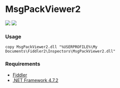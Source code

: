 # MsgPackViewer2
![](https://i.imgur.com/e0mvpcc.png)
![](https://i.imgur.com/gWlXF3B.png)

### Usage
```
copy MsgPackViewer2.dll "%USERPROFILE%\My Documents\Fiddler2\Inspectors\MsgPackViewer2.dll"
```

### Requirements
- [Fiddler](https://www.telerik.com/fiddler)
- [.NET Framework 4.7.2](https://dotnet.microsoft.com/download/thank-you/net472)
